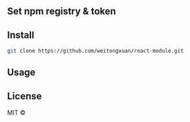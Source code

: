 ## Set npm registry & token

>

## Install

```bash
git clone https://github.com/weitongxuan/react-module.git
```

## Usage

## License

MIT © [](https://github.com/)
